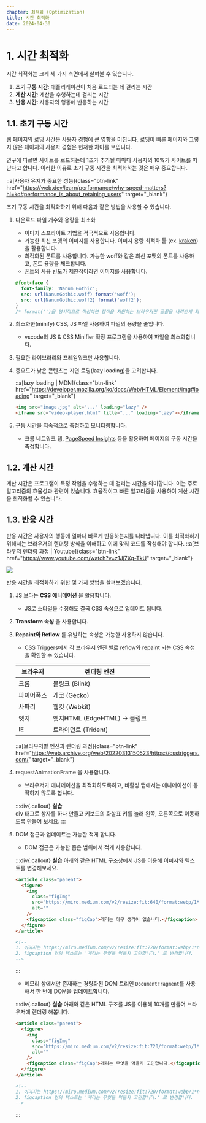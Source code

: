 ```yaml
---
chapter: 최적화 (Optimization)
title: 시간 최적화
date: 2024-04-30
---
```


# 1. 시간 최적화

시간 최적화는 크게 세 가지 측면에서 살펴볼 수 있습니다.

1. **초기 구동 시간**: 애플리케이션이 처음 로드되는 데 걸리는 시간
2. **계산 시간**: 계산을 수행하는데 걸리는 시간
3. **반응 시간**: 사용자의 행동에 반응하는 시간

## 1.1. 초기 구동 시간

웹 페이지의 로딩 시간은 사용자 경험에 큰 영향을 미칩니다. 로딩이 빠른 페이지와 그렇지 않은 페이지의 사용자 경험은 현저한 차이를 보입니다.

연구에 따르면 사이트를 로드하는데 1초가 추가될 때마다 사용자의 10%가 사이트를 떠난다고 합니다. 이러한 이유로 초기 구동 시간을 최적화하는 것은 매우 중요합니다.

::a[사용자 유지가 중요한 성능]{class="btn-link" href="https://web.dev/learn/performance/why-speed-matters?hl=ko#performance_is_about_retaining_users" target="\_blank"}

초기 구동 시간을 최적화하기 위해 다음과 같은 방법을 사용할 수 있습니다.

1. 다운로드 파일 개수와 용량을 최소화

   - 이미지 스프라이트 기법을 적극적으로 사용합니다.
   - 가능한 최신 포맷의 이미지를 사용합니다. 이미지 용량 최적화 툴 (ex. [kraken](https://kraken.io/))을 활용합니다.
   - 최적화된 폰트를 사용합니다. 가능한 woff와 같은 최신 포맷의 폰트를 사용하고, 폰트 용량을 체크합니다.
   - 폰트의 사용 빈도가 제한적이라면 이미지를 사용합니다.

   ```css
   @font-face {
     font-family: 'Nanum Gothic';
     src: url(NanumGothic.woff) format('woff');
     src: url(NanumGothic.woff2) format('woff2');
   }
   /* format('')을 명시적으로 작성하면 형식을 지원하는 브라우저만 글꼴을 내려받게 되어 있습니다. */
   ```

2. 최소화한(minify) CSS, JS 파일 사용하여 파일의 용량을 줄입니다.
   - vscode의 JS & CSS Minifier 확장 프로그램을 사용하여 파일을 최소화합니다.
3. 필요한 라이브러리와 프레임워크만 사용합니다.
4. 중요도가 낮은 콘텐츠는 지연 로딩(lazy loading)을 고려합니다.

   ::a[lazy loading | MDN]{class="btn-link" href="https://developer.mozilla.org/ko/docs/Web/HTML/Element/img#loading" target="\_blank"}

   ```html
   <img src="image.jpg" alt="..." loading="lazy" />
   <iframe src="video-player.html" title="..." loading="lazy"></iframe>
   ```

5. 구동 시간을 지속적으로 측정하고 모니터링합니다.
   - 크롬 네트워크 탭, [PageSpeed Insights](https://pagespeed.web.dev) 등을 활용하여 페이지의 구동 시간을 측정합니다.

## 1.2. 계산 시간

계산 시간은 프로그램이 특정 작업을 수행하는 데 걸리는 시간을 의미합니다. 이는 주로 알고리즘의 효율성과 관련이 있습니다. 효율적이고 빠른 알고리즘을 사용하여 계산 시간을 최적화할 수 있습니다.

## 1.3. 반응 시간

반응 시간은 사용자의 행동에 얼마나 빠르게 반응하는지를 나타냅니다. 이를 최적화하기 위해서는 브라우저의 렌더링 방식을 이해하고 이에 맞춰 코드를 작성해야 합니다.
::a[브라우저 렌더링 과정 | Youtube]{class="btn-link" href="https://www.youtube.com/watch?v=z1Jj7Xg-TkU" target="\_blank"}

![](/images/essentials-javascript/chapter14/%E1%84%89%E1%85%B3%E1%84%8F%E1%85%B3%E1%84%85%E1%85%B5%E1%86%AB%E1%84%89%E1%85%A3%E1%86%BA_2022-05-19_%E1%84%8B%E1%85%A9%E1%84%8C%E1%85%A5%E1%86%AB_2.11.07.png)

반응 시간을 최적화하기 위한 몇 가지 방법을 살펴보겠습니다.

1.  JS 보다는 **CSS 애니메이션** 을 활용합니다.
    - JS로 스타일을 수정해도 결국 CSS 속성으로 업데이트 됩니다.
2.  **Transform 속성** 을 사용합니다.
3.  **Repaint와 Reflow** 를 유발하는 속성은 가능한 사용하지 않습니다.

    - CSS Triggers에서 각 브라우저 엔진 별로 reflow와 repaint 되는 CSS 속성을 확인할 수 있습니다.

    | 브라우저   | 렌더링 엔진                   |
    | ---------- | ----------------------------- |
    | 크롬       | 블링크 (Blink)                |
    | 파이어폭스 | 게코 (Gecko)                  |
    | 사파리     | 웹킷 (Webkit)                 |
    | 엣지       | 엣지HTML (EdgeHTML) -> 블링크 |
    | IE         | 트라이던트 (Trident)          |

    ::a[브라우저별 엔진과 렌더링 과정]{class="btn-link" href="https://web.archive.org/web/20220313150523/https://csstriggers.com/" target="\_blank"}

4.  requestAnimationFrame 을 사용합니다.

    - 브라우저가 애니메이션을 최적화하도록하고, 비활성 탭에서는 애니메이션이 동작하지 않도록 합니다.

    :::div{.callout}
    **실습**  
     div 태그로 상자를 하나 만들고 키보드의 화살표 키를 눌러 왼쪽, 오른쪽으로 이동하도록 만들어 보세요.
    :::

5.  DOM 접근과 업데이트는 가능한 적게 합니다.

    - DOM 접근은 가능한 좁은 범위에서 적게 사용합니다.

    :::div{.callout}
    **실습**
    아래와 같은 HTML 구조상에서 JS를 이용해 이미지와 텍스트를 변경해보세요.

    ```html
    <article class="parent">
      <figure>
        <img
          class="figImg"
          src="https://miro.medium.com/v2/resize:fit:640/format:webp/1*FvUDSeJMpEJ_Lihbtuu-aw.png"
          alt=""
        />
        <figcaption class="figCap">개리는 아무 생각이 없습니다.</figcaption>
      </figure>
    </article>

    <!--
    1. 이미지는 https://miro.medium.com/v2/resize:fit:720/format:webp/1*nZaiJiMSPGsLGp9oiUoWsA.png 로 변경합니다.
    2. figcaption 안의 텍스트는 '개리는 무엇을 먹을지 고민합니다.' 로 변경합니다.
    -->
    ```

    :::

    - 메모리 상에서만 존재하는 경량화된 DOM 트리인 `DocumentFragment`를 사용해서 한 번에 DOM을 업데이트합니다.

    :::div{.callout}
    **실습**
    아래와 같은 HTML 구조를 JS를 이용해 10개를 만들어 브라우저에 렌더링 해봅니다.

    ```html
    <article class="parent">
      <figure>
        <img
          class="figImg"
          src="https://miro.medium.com/v2/resize:fit:720/format:webp/1*nZaiJiMSPGsLGp9oiUoWsA.png"
          alt=""
        />
        <figcaption class="figCap">개리는 무엇을 먹을지 고민합니다.</figcaption>
      </figure>
    </article>

    <!--
    1. 이미지는 https://miro.medium.com/v2/resize:fit:720/format:webp/1*nZaiJiMSPGsLGp9oiUoWsA.png 로 변경합니다.
    2. figcaption 안의 텍스트는 '개리는 무엇을 먹을지 고민합니다.' 로 변경합니다.
    -->
    ```

    :::
